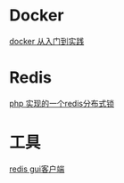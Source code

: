 # Docker

[docker 从入门到实践](https://docker_practice.gitee.io/)

# Redis 

[php 实现的一个redis分布式锁](https://github.com/ronnylt/redlock-php)

# 工具

[redis gui客户端](https://appimage.github.io/Another_Redis_Desktop_Manager/)

